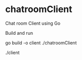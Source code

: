 
# chatroomClient
Chat room Client using Go

Build and run

go build -o client ./chatroomClient

./client
